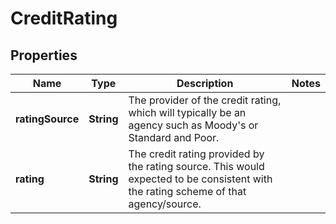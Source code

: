 

# CreditRating

## Properties

Name | Type | Description | Notes
------------ | ------------- | ------------- | -------------
**ratingSource** | **String** | The provider of the credit rating, which will typically be an agency such as Moody&#39;s or Standard and Poor. | 
**rating** | **String** | The credit rating provided by the rating source. This would expected to be consistent with the rating scheme of that agency/source. | 



